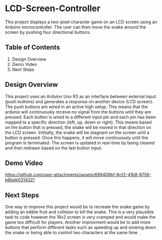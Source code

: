 # LCD-Screen-Controller

This project displays a two-pixel character game on an LCD screen using an Arduino microcontroller. The user can then move the snake around the screen by pushing four directional buttons.

## Table of Contents

  1) Design Overview
  2) Demo Video
  3) Next Steps

## Design Overview
This project uses an Arduino Uno R3 as an interface between external input (push buttons) and generates a response on another device (LCD screen). The push buttons are wired in an active high setup. This means that the ardunio will continuously receive no signal from the buttons until they are pressed. Each button is wired to a different input pin and each pin has been mapped to a specific direction (left, up, down or right). This means based on the button that is pressed, the snake will be moved in that direction on the LCD screen.
Intitially, the snake will be stagnant on the screen until a button is pressed. Once this happens, it will move continuously until the program is terminated. The screen is updated in real-time by being cleared and then redrawn based on the last button input.

## Demo Video
https://github.com/user-attachments/assets/699409bf-8cf2-41b8-8756-b6beb0314321

## Next Steps
One way to improve this project would be to recreate the snake game by adding an edible fruit and collision to kill the snake. This is a very plausible task to code however the 16x2 screen is very cramped and would make the game too difficult for players. Another improvment would be to add more buttons that perform different tasks such as speeding up and slowing down the snake or being able to control two characters at the same time.
